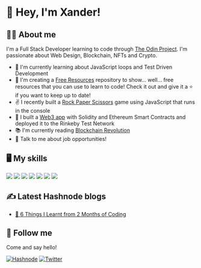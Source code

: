 # :wave: Hey, I'm Xander!

## :man_technologist: About me

I'm a Full Stack Developer learning to code through [The Odin Project](https://www.theodinproject.com/). I'm passionate about Web Design, Blockchain, NFTs and Crypto.

* :brain: I'm currently learning about JavaScript loops and Test Driven Development
* :floppy_disk: I'm creating a [Free Resources](https://github.com/xanderbylo/free-resources) repository to show... well... free resources that you can use to learn to code! Check it out and give it a :star: if you want to keep up to date!
* :v: I recently built a [Rock Paper Scissors](https://github.com/xanderbylo/rock-paper-scissors) game using JavaScript that runs in the console
* :seedling: I built a [Web3 app](https://waveportal-starter-project.xanderbylo.repl.co) with Solidity and Ethereum Smart Contracts and deployed it to the Rinkeby Test Network
* :books: I'm currently reading [Blockchain Revolution](https://www.amazon.com/Blockchain-Revolution-Technology-Cryptocurrencies-Changing/dp/1101980141/ref=tmm_pap_swatch_0?_encoding=UTF8&qid=&sr=)
* :speech_balloon: Talk to me about job opportunities!

## :desktop_computer: My skills

<img src="https://img.shields.io/badge/html5%20-%23E34F26.svg?&style=for-the-badge&logo=html5&logoColor=white"/> <img src="https://img.shields.io/badge/css3%20-%231572B6.svg?&style=for-the-badge&logo=css3&logoColor=white"/> <img src="https://img.shields.io/badge/sass%20-%23CC6699.svg?&style=for-the-badge&logo=sass&logoColor=white"/> <img src="https://img.shields.io/badge/javascript%20-%23323330.svg?&style=for-the-badge&logo=javascript&logoColor=%23F7DF1E"/> <img src="https://img.shields.io/badge/GSAP%20-%2388CE02.svg?&style=for-the-badge&logo=greensock&logoColor=white"/> <img src="https://img.shields.io/badge/git%20-%23F05033.svg?&style=for-the-badge&logo=git&logoColor=white"/> <img src="https://img.shields.io/badge/github%20-%23121011.svg?&style=for-the-badge&logo=github&logoColor=white"/>

## :writing_hand: Latest Hashnode blogs

- [:brain: 6 Things I Learnt from 2 Months of Coding](https://xanderbylo.hashnode.dev/beginners-guide-to-coding)

## :iphone: Follow me

Come and say hello!

[![Hashnode](https://img.shields.io/badge/Hashnode-2962FF?style=for-the-badge&logo=hashnode&logoColor=white)](https://hashnode.com/@xanderbylo)
[![Twitter](https://img.shields.io/twitter/follow/xanderbylo?logo=twitter&style=for-the-badge)](https://twitter.com/xanderbylo)